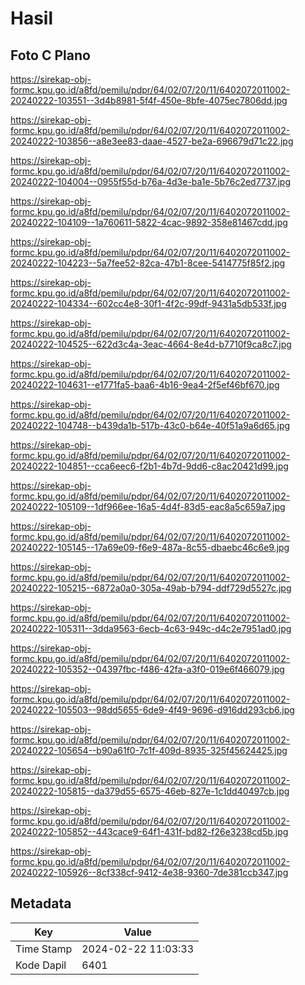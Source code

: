 # Hasil

## Foto C Plano

https://sirekap-obj-formc.kpu.go.id/a8fd/pemilu/pdpr/64/02/07/20/11/6402072011002-20240222-103551--3d4b8981-5f4f-450e-8bfe-4075ec7806dd.jpg

https://sirekap-obj-formc.kpu.go.id/a8fd/pemilu/pdpr/64/02/07/20/11/6402072011002-20240222-103856--a8e3ee83-daae-4527-be2a-696679d71c22.jpg

https://sirekap-obj-formc.kpu.go.id/a8fd/pemilu/pdpr/64/02/07/20/11/6402072011002-20240222-104004--0955f55d-b76a-4d3e-ba1e-5b76c2ed7737.jpg

https://sirekap-obj-formc.kpu.go.id/a8fd/pemilu/pdpr/64/02/07/20/11/6402072011002-20240222-104109--1a760611-5822-4cac-9892-358e81467cdd.jpg

https://sirekap-obj-formc.kpu.go.id/a8fd/pemilu/pdpr/64/02/07/20/11/6402072011002-20240222-104223--5a7fee52-82ca-47b1-8cee-5414775f85f2.jpg

https://sirekap-obj-formc.kpu.go.id/a8fd/pemilu/pdpr/64/02/07/20/11/6402072011002-20240222-104334--602cc4e8-30f1-4f2c-99df-9431a5db533f.jpg

https://sirekap-obj-formc.kpu.go.id/a8fd/pemilu/pdpr/64/02/07/20/11/6402072011002-20240222-104525--622d3c4a-3eac-4664-8e4d-b7710f9ca8c7.jpg

https://sirekap-obj-formc.kpu.go.id/a8fd/pemilu/pdpr/64/02/07/20/11/6402072011002-20240222-104631--e1771fa5-baa6-4b16-9ea4-2f5ef46bf670.jpg

https://sirekap-obj-formc.kpu.go.id/a8fd/pemilu/pdpr/64/02/07/20/11/6402072011002-20240222-104748--b439da1b-517b-43c0-b64e-40f51a9a6d65.jpg

https://sirekap-obj-formc.kpu.go.id/a8fd/pemilu/pdpr/64/02/07/20/11/6402072011002-20240222-104851--cca6eec6-f2b1-4b7d-9dd6-c8ac20421d99.jpg

https://sirekap-obj-formc.kpu.go.id/a8fd/pemilu/pdpr/64/02/07/20/11/6402072011002-20240222-105109--1df966ee-16a5-4d4f-83d5-eac8a5c659a7.jpg

https://sirekap-obj-formc.kpu.go.id/a8fd/pemilu/pdpr/64/02/07/20/11/6402072011002-20240222-105145--17a69e09-f6e9-487a-8c55-dbaebc46c6e9.jpg

https://sirekap-obj-formc.kpu.go.id/a8fd/pemilu/pdpr/64/02/07/20/11/6402072011002-20240222-105215--6872a0a0-305a-49ab-b794-ddf729d5527c.jpg

https://sirekap-obj-formc.kpu.go.id/a8fd/pemilu/pdpr/64/02/07/20/11/6402072011002-20240222-105311--3dda9563-6ecb-4c63-949c-d4c2e7951ad0.jpg

https://sirekap-obj-formc.kpu.go.id/a8fd/pemilu/pdpr/64/02/07/20/11/6402072011002-20240222-105352--04397fbc-f486-42fa-a3f0-019e6f466079.jpg

https://sirekap-obj-formc.kpu.go.id/a8fd/pemilu/pdpr/64/02/07/20/11/6402072011002-20240222-105503--98dd5655-6de9-4f49-9696-d916dd293cb6.jpg

https://sirekap-obj-formc.kpu.go.id/a8fd/pemilu/pdpr/64/02/07/20/11/6402072011002-20240222-105654--b90a61f0-7c1f-409d-8935-325f45624425.jpg

https://sirekap-obj-formc.kpu.go.id/a8fd/pemilu/pdpr/64/02/07/20/11/6402072011002-20240222-105815--da379d55-6575-46eb-827e-1c1dd40497cb.jpg

https://sirekap-obj-formc.kpu.go.id/a8fd/pemilu/pdpr/64/02/07/20/11/6402072011002-20240222-105852--443cace9-64f1-431f-bd82-f26e3238cd5b.jpg

https://sirekap-obj-formc.kpu.go.id/a8fd/pemilu/pdpr/64/02/07/20/11/6402072011002-20240222-105926--8cf338cf-9412-4e38-9360-7de381ccb347.jpg


## Metadata

| Key        | Value               |
| ---------- | ------------------- |
| Time Stamp | 2024-02-22 11:03:33 |
| Kode Dapil | 6401                |



